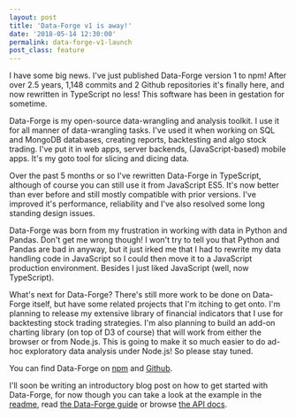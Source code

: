 ```yaml
---
layout: post
title: 'Data-Forge v1 is away!'
date: '2018-05-14 12:30:00'
permalink: data-forge-v1-launch
post_class: feature
---
```


I have some big news. I've just published Data-Forge version 1 to npm! After over 2.5 years, 1,148 commits and 2 Github repositories it's finally here, and now rewritten in TypeScript no less! This software has been in gestation for sometime.

Data-Forge is my open-source data-wrangling and analysis toolkit. I use it for all manner of data-wrangling tasks. I've used it when working on SQL and MongoDB databases, creating reports, backtesting and algo stock trading. I've put it in web apps, server backends, (JavaScript-based) mobile apps. It's my goto tool for slicing and dicing data.

Over the past 5 months or so I've rewritten Data-Forge in TypeScript, although of course you can still use it from JavaScript ES5. It's now better than ever before and still mostly compatible with prior versions. I've improved it's performance, reliability and I've also resolved some long standing design issues.

Data-Forge was born from my frustration in working with data in Python and Pandas. Don't get me wrong though! I won't try to tell you that Python and Pandas are bad in anyway, but it just irked me that I had to rewrite my data handling code in JavaScript so I could then move it to a JavaScript production environment. Besides I just liked JavaScript (well, now TypeScript).

What's next for Data-Forge? There's still more work to be done on Data-Forge itself, but have some related projects that I'm itching to get onto. I'm planning to release my extensive library of financial indicators that I use for backtesting stock trading strategies. I'm also planning to build an add-on charting library (on top of D3 of course) that will work from either the browser or from Node.js. This is going to make it so much easier to do ad-hoc exploratory data analysis under Node.js! So please stay tuned.

You can find Data-Forge on [npm](https://www.npmjs.com/package/data-forge) and [Github](https://github.com/data-forge/data-forge-ts).

I'll soon be writing an introductory blog post on how to get started with Data-Forge, for now though you can take a look at the example in the [readme](https://github.com/data-forge/data-forge-ts), read [the Data-Forge guide](https://github.com/data-forge/data-forge-ts/blob/master/docs/guide.md) or browse [the API docs](https://data-forge.github.io/data-forge-ts/).